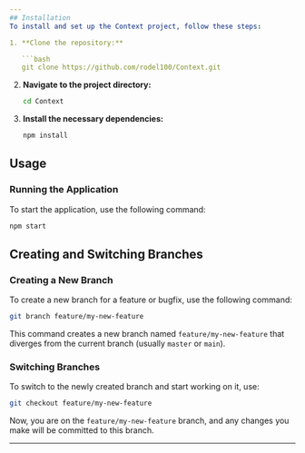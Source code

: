 ```yaml
---
## Installation
To install and set up the Context project, follow these steps:

1. **Clone the repository:**

   ```bash
   git clone https://github.com/rodel100/Context.git
   ```

2. **Navigate to the project directory:**

   ```bash
   cd Context
   ```

3. **Install the necessary dependencies:**

   ```bash
   npm install
   ```

## Usage

### Running the Application

To start the application, use the following command:

```bash
npm start
```

## Creating and Switching Branches

### Creating a New Branch

To create a new branch for a feature or bugfix, use the following command:

```bash
git branch feature/my-new-feature
```

This command creates a new branch named `feature/my-new-feature` that diverges from the current branch (usually `master` or `main`).

### Switching Branches

To switch to the newly created branch and start working on it, use:

```bash
git checkout feature/my-new-feature
```

Now, you are on the `feature/my-new-feature` branch, and any changes you make will be committed to this branch.

---
```

